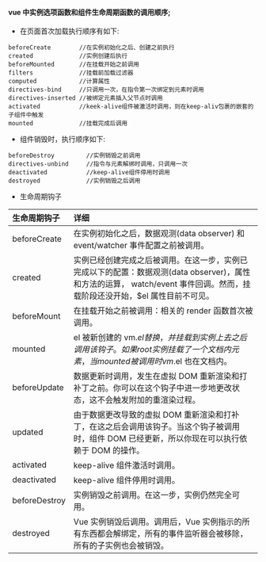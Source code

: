 ####  vue 中实例选项函数和组件生命周期函数的调用顺序;

+ 在页面首次加载执行顺序有如下:
```
beforeCreate        //在实例初始化之后、创建之前执行
created             //实例创建后执行
beforeMounted       //在挂载开始之前调用
filters             //挂载前加载过滤器
computed            //计算属性
directives-bind     //只调用一次，在指令第一次绑定到元素时调用
directives-inserted //被绑定元素插入父节点时调用
activated           //keek-alive组件被激活时调用，则在keep-aliv包裹的嵌套的子组件中触发
mounted             //挂载完成后调用
```


+ 组件销毁时，执行顺序如下:
```
beforeDestroy         //实例销毁之前调用
directives-unbind     //指令与元素解绑时调用，只调用一次
deactivated           //keep-alive组件停用时调用
destroyed             //实例销毁之后调用

```
*   生命周期钩子

|生命周期钩子|详细|
|:--|:--|
|beforeCreate| 在实例初始化之后，数据观测(data observer) 和 event/watcher 事件配置之前被调用。 |
|created| 实例已经创建完成之后被调用。在这一步，实例已完成以下的配置：数据观测(data observer)，属性和方法的运算， watch/event 事件回调。然而，挂载阶段还没开始，$el 属性目前不可见。 |
|beforeMount|在挂载开始之前被调用：相关的 render 函数首次被调用。|
|mounted|el 被新创建的 vm.$el 替换，并挂载到实例上去之后调用该钩子。如果 root 实例挂载了一个文档内元素，当 mounted 被调用时 vm.$el 也在文档内。|
|beforeUpdate|数据更新时调用，发生在虚拟 DOM 重新渲染和打补丁之前。你可以在这个钩子中进一步地更改状态，这不会触发附加的重渲染过程。|
|updated|由于数据更改导致的虚拟 DOM 重新渲染和打补丁，在这之后会调用该钩子。当这个钩子被调用时，组件 DOM 已经更新，所以你现在可以执行依赖于 DOM 的操作。|
|activated|keep-alive 组件激活时调用。|
|deactivated|keep-alive 组件停用时调用。|
|beforeDestroy|实例销毁之前调用。在这一步，实例仍然完全可用。|
|destroyed|Vue 实例销毁后调用。调用后，Vue 实例指示的所有东西都会解绑定，所有的事件监听器会被移除，所有的子实例也会被销毁。|




